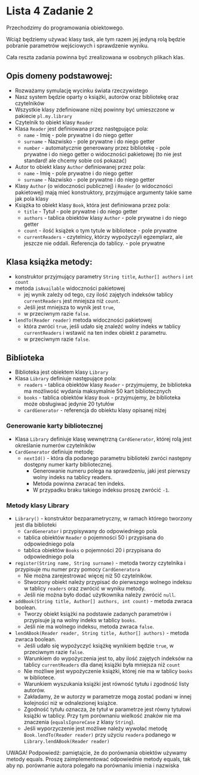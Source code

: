 # Lista 4 Zadanie 2

Przechodzimy do programowania obiektowego.

Wciąż będziemy używać klasy task, ale tym razem jej jedyną rolą będzie pobranie parametrów wejściowych i sprawdzenie wyniku.

Cała reszta zadania powinna być zrealizowana w osobnych plikach klas.

## Opis domeny podstawowej:
- Rozważamy symulację wycinku świata rzeczywistego
- Nasz system będzie oparty o książki, autorów oraz bibliotekę oraz czytelników
- Wszystkie klasy zdefiniowane niżej powinny być umieszczone w pakiecie `pl.my.library`
- Czytelnik to obiekt klasy `Reader`
- Klasa `Reader` jest definiowana przez następujące pola:
  - `name` - Imię - pole prywatne i do niego getter
  - `surname` - Nazwisko - pole prywatne i do niego getter
  - `number` - automatycznie generowany przez bibliotekę - pole prywatne i do niego getter o widoczności pakietowej (to nie jest standard! ale chcemy sobie coś pokazać)
- Autor to obiekt klasy `Author` definiowanej przez pola:
  - `name` - Imię - pole prywatne i do niego getter
  - `surname` - Nazwisko - pole prywatne i do niego getter
- Klasy `Author` (o widoczności publicznej) i `Reader` (o widoczności pakietowej) mają mieć konstruktory, przyjmujące argumenty takie same jak pola klasy
- Książka to obiekt klasy `Book`, która jest definiowana przez pola:
  - `title` - Tytuł - pole prywatne i do niego getter
  - `authors` - tablica obiektów klasy `Author` - pole prywatne i do niego getter
  - `count` - ilość książek o tym tytule w bibliotece - pole prywatne
  - `currentReaders` - czytelnicy, którzy wypożyczyli egzemplarz, ale jeszcze nie oddali. Referencja do tablicy. - pole prywatne

## Klasa książka metody:

- konstruktor przyjmujący parametry `String title`, `Author[] authors` i `int count`
- metoda `isAvailable` widoczności pakietowej
  - jej wynik zależy od tego, czy ilość zajętych indeksów tablicy `currentReaders` jest mniejsza niż `count`. 
  - Jeśli jest mniejsza to wynik jest `true`,
  - w przeciwnym razie `false`.
- `lendTo(Reader reader)` metoda widoczności pakietowej 
  - która zwróci `true`, jeśli udało się znaleźć wolny indeks w tablicy `currentReaders` i wstawić na ten index obiekt z parametru. 
  - w przeciwnym razie `false`.

## Biblioteka

- Biblioteka jest obiektem klasy `Library`
- Klasa `Library` definiuje następujące pola:
  - `readers` - tablica obiektów klasy `Reader` - przyjmujemy, że biblioteka ma możliwość wydania maksymalnie 50 kart bibliotecznych
  - `books` - tablica obiektów klasy `Book` - przyjmujemy, że biblioteka może obsługiwać jedynie 20 tytułów
  - `cardGenerator` - referencja do obiektu klasy opisanej niżej

### Generowanie karty bibliotecznej
- Klasa `Library` definiuje klasę wewnętrzną `CardGenerator`, której rolą jest określanie numerów czytelników
- `CardGenerator` definiuje metodę:
  - `nextId()` - która dla podanego parametru biblioteki zwróci następny dostępny numer karty bibliotecznej.
     - Generowanie numeru polega na sprawdzeniu, jaki jest pierwszy wolny indeks na tablicy readers.
     - Metoda powinna zwracać ten indeks.
     - W przypadku braku takiego indeksu proszę zwrócić `-1`.

### Metody klasy Library
- `Library()` - konstruktor bezparametryczny, w ramach którego tworzony jest dla biblioteki 
    - `CardGenerator` i przypisywany do odpowiedniego pola
    - tablica obiektów `Reader` o pojemności 50 i przypisana do odpowiedniego pola
    - tablica obiektów `Books` o pojemności 20 i przypisana do odpowiedniego pola
- `register(String name, String surname)` - metoda tworzy czytelnika i przypisuje mu numer przy pomocy `CardGeneratora`
    - Nie można zarejestrować więcej niż 50 czytelników. 
    - Stworzony obiekt należy przypisać do pierwszego wolnego indeksu w tablicy `readers` 
    oraz zwrócić w wyniku metody. 
    - Jeśli nie można było dodać użytkownika należy zwrócić `null`.
- `addBook(String title, Author[] authors, int count)` - metoda zwraca boolean. 
    - Tworzy obiekt książki na podstawie zadanych parametrów i przypisuje ją na wolny indeks w tablicy `books`. 
    - Jeśli nie ma wolnego indeksu, metoda zwraca `false`.
- `lendABook(Reader reader, String title, Author[] authors)` - metoda zwraca boolean. 
   - Jeśli udało się wypożyczyć książkę wynikiem będzie `true`, w przeciwnym razie `false`. 
   - Warunkiem do wypożyczenia jest to, aby ilość zajętych indeksów na tablicy `currentReaders` dla danej książki była mniejsza niż `count`
   - Nie możliwe jest wypożyczenie książki, której nie ma w tablicy `books` w bibliotece. 
   - Warunkiem wyszukania książki jest równość tytułu i zgodność listy autorów.
   - Zakładamy, że w autorzy w parametrze mogą zostać podani w innej kolejności niż w odnalezionej książce.
   - Zgodność tytułu oznacza, że tytuł w parametrze jest równy tytułowi książki w tablicy. 
   Przy tym porównaniu wielkość znaków nie ma znaczenia (`equalsIgnoreCase` z klasy `String`).
   - Jeśli wyporzyczenie jest możliwe należy wywołać metodę `Book.lendTo(Reader reader)` przy użyciu `readera` podanego
    w `Library.lendABook(Reader reader)`



UWAGA! Podpowiedź: pamiętajcie, że do porównania obiektów używamy metody equals.
Proszę zaimplementować odpowiednie metody equals, tak aby np. porównanie autora polegało na porównaniu imienia i nazwiska

